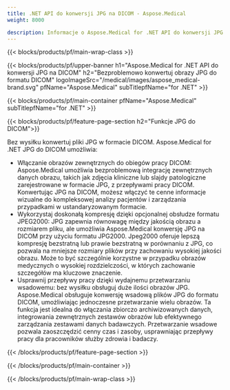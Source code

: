 ```yaml
---
title: .NET API do konwersji JPG na DICOM - Aspose.Medical
weight: 8000

description: Informacje o Aspose.Medical for .NET API do konwersji JPG na DICOM
---
```


{{< blocks/products/pf/main-wrap-class >}}

{{< blocks/products/pf/upper-banner h1="Aspose.Medical for .NET API do konwersji JPG na DICOM" h2="Bezproblemowo konwertuj obrazy JPG do formatu DICOM" logoImageSrc="/medical/images/aspose_medical-brand.svg" pfName="Aspose.Medical" subTitlepfName="for .NET" >}}

{{< blocks/products/pf/main-container pfName="Aspose.Medical" subTitlepfName="for .NET" >}}

{{< blocks/products/pf/feature-page-section h2="Funkcje JPG do DICOM">}}

<p>Bez wysiłku konwertuj pliki JPG w formacie DICOM. Aspose.Medical for .NET JPG do DICOM umożliwia:</p>

<ul>
<li>Włączanie obrazów zewnętrznych do obiegów pracy DICOM: Aspose.Medical umożliwia bezproblemową integrację zewnętrznych danych obrazu, takich jak zdjęcia kliniczne lub slajdy patologiczne zarejestrowane w formacie JPG, z przepływami pracy DICOM. Konwertując JPG na DICOM, możesz włączyć te cenne informacje wizualne do kompleksowej analizy pacjentów i zarządzania przypadkami w ustandaryzowanym formacie.</li>
<li>Wykorzystaj doskonałą kompresję dzięki opcjonalnej obsłudze formatu JPEG2000: JPG zapewnia równowagę między jakością obrazu a rozmiarem pliku, ale umożliwia Aspose.Medical konwersję JPG na DICOM przy użyciu formatu JPG2000. Jpeg2000 oferuje lepszą kompresję bezstratną lub prawie bezstratną w porównaniu z JPG, co pozwala na mniejsze rozmiary plików przy zachowaniu wysokiej jakości obrazu. Może to być szczególnie korzystne w przypadku obrazów medycznych o wysokiej rozdzielczości, w których zachowanie szczegółów ma kluczowe znaczenie.</li>
<li>Usprawnij przepływy pracy dzięki wydajnemu przetwarzaniu wsadowemu: bez wysiłku obsługuj duże ilości obrazów JPG. Aspose.Medical obsługuje konwersję wsadową plików JPG do formatu DICOM, umożliwiając jednoczesne przetwarzanie wielu obrazów. Ta funkcja jest idealna do włączania zbiorczo archiwizowanych danych, integrowania zewnętrznych zestawów obrazów lub efektywnego zarządzania zestawami danych badawczych. Przetwarzanie wsadowe pozwala zaoszczędzić cenny czas i zasoby, usprawniając przepływy pracy dla pracowników służby zdrowia i badaczy.</li>
</ul>

{{< /blocks/products/pf/feature-page-section >}}

{{< /blocks/products/pf/main-container >}}

{{< /blocks/products/pf/main-wrap-class >}}